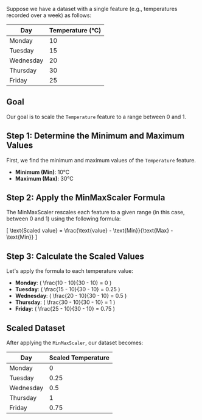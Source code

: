 Suppose we have a dataset with a single feature (e.g., temperatures recorded over a week) as follows:

| Day       | Temperature (°C) |
|-----------|------------------|
| Monday    | 10               |
| Tuesday   | 15               |
| Wednesday | 20               |
| Thursday  | 30               |
| Friday    | 25               |

## Goal

Our goal is to scale the `Temperature` feature to a range between 0 and 1.

## Step 1: Determine the Minimum and Maximum Values

First, we find the minimum and maximum values of the `Temperature` feature.

- **Minimum (Min)**: 10°C
- **Maximum (Max)**: 30°C

## Step 2: Apply the MinMaxScaler Formula

The MinMaxScaler rescales each feature to a given range (in this case, between 0 and 1) using the following formula:

\[ \text{Scaled value} = \frac{\text{value} - \text{Min}}{\text{Max} - \text{Min}} \]

## Step 3: Calculate the Scaled Values

Let's apply the formula to each temperature value:

- **Monday**: \( \frac{10 - 10}{30 - 10} = 0 \)
- **Tuesday**: \( \frac{15 - 10}{30 - 10} = 0.25 \)
- **Wednesday**: \( \frac{20 - 10}{30 - 10} = 0.5 \)
- **Thursday**: \( \frac{30 - 10}{30 - 10} = 1 \)
- **Friday**: \( \frac{25 - 10}{30 - 10} = 0.75 \)

## Scaled Dataset

After applying the `MinMaxScaler`, our dataset becomes:

| Day       | Scaled Temperature |
|-----------|--------------------|
| Monday    | 0                  |
| Tuesday   | 0.25               |
| Wednesday | 0.5                |
| Thursday  | 1                  |
| Friday    | 0.75               |